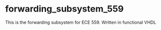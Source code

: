 # forwarding_subsystem_559
This is the forwarding subsystem for ECE 559. Written in functional VHDL
